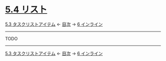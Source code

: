 # [5.4 リスト](https://higuma.github.io/github-markdown-guide/gfm/#lists)

[5.3 タスクリストアイテム](task-list-items.md)
← [目次](index.md) →
[6 インライン](inlines.md)

------------------------------------------------------------------------

TODO

------------------------------------------------------------------------

[5.3 タスクリストアイテム](task-list-items.md)
← [目次](index.md) →
[6 インライン](inlines.md)
